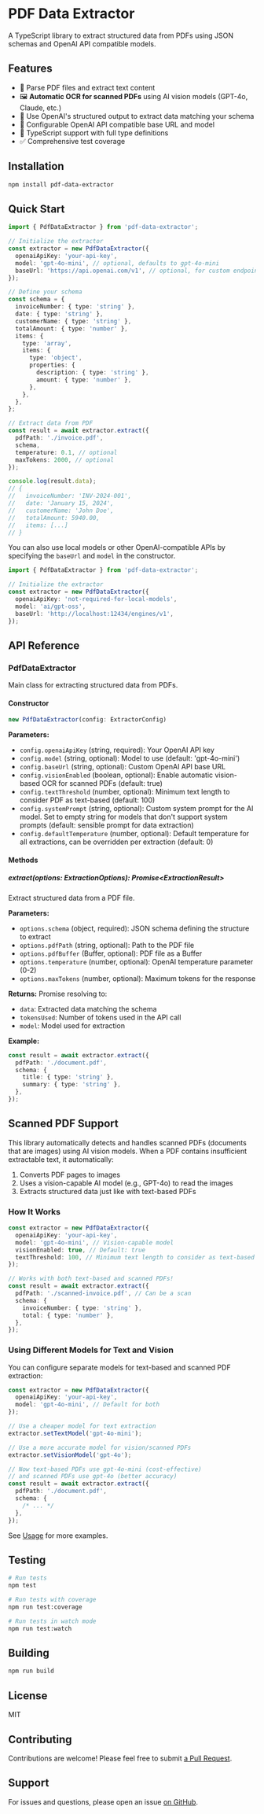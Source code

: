 # PDF Data Extractor

A TypeScript library to extract structured data from PDFs using JSON schemas and OpenAI API compatible models.

## Features

- 📄 Parse PDF files and extract text content
- 🖼️ **Automatic OCR for scanned PDFs** using AI vision models (GPT-4o, Claude, etc.)
- 🤖 Use OpenAI's structured output to extract data matching your schema
- 🔧 Configurable OpenAI API compatible base URL and model
- 📝 TypeScript support with full type definitions
- ✅ Comprehensive test coverage

## Installation

```bash
npm install pdf-data-extractor
```

## Quick Start

```typescript
import { PdfDataExtractor } from 'pdf-data-extractor';

// Initialize the extractor
const extractor = new PdfDataExtractor({
  openaiApiKey: 'your-api-key',
  model: 'gpt-4o-mini', // optional, defaults to gpt-4o-mini
  baseUrl: 'https://api.openai.com/v1', // optional, for custom endpoints
});

// Define your schema
const schema = {
  invoiceNumber: { type: 'string' },
  date: { type: 'string' },
  customerName: { type: 'string' },
  totalAmount: { type: 'number' },
  items: {
    type: 'array',
    items: {
      type: 'object',
      properties: {
        description: { type: 'string' },
        amount: { type: 'number' },
      },
    },
  },
};

// Extract data from PDF
const result = await extractor.extract({
  pdfPath: './invoice.pdf',
  schema,
  temperature: 0.1, // optional
  maxTokens: 2000, // optional
});

console.log(result.data);
// {
//   invoiceNumber: 'INV-2024-001',
//   date: 'January 15, 2024',
//   customerName: 'John Doe',
//   totalAmount: 5940.00,
//   items: [...]
// }
```

You can also use local models or other OpenAI-compatible APIs by specifying the `baseUrl` and `model` in the constructor.

```typescript
import { PdfDataExtractor } from 'pdf-data-extractor';

// Initialize the extractor
const extractor = new PdfDataExtractor({
  openaiApiKey: 'not-required-for-local-models',
  model: 'ai/gpt-oss',
  baseUrl: 'http://localhost:12434/engines/v1',
});
```

## API Reference

### PdfDataExtractor

Main class for extracting structured data from PDFs.

#### Constructor

```typescript
new PdfDataExtractor(config: ExtractorConfig)
```

**Parameters:**

- `config.openaiApiKey` (string, required): Your OpenAI API key
- `config.model` (string, optional): Model to use (default: 'gpt-4o-mini')
- `config.baseUrl` (string, optional): Custom OpenAI API base URL
- `config.visionEnabled` (boolean, optional): Enable automatic vision-based OCR for scanned PDFs (default: true)
- `config.textThreshold` (number, optional): Minimum text length to consider PDF as text-based (default: 100)
- `config.systemPrompt` (string, optional): Custom system prompt for the AI model. Set to empty string for models that don't support system prompts (default: sensible prompt for data extraction)
- `config.defaultTemperature` (number, optional): Default temperature for all extractions, can be overridden per extraction (default: 0)

#### Methods

##### extract<T>(options: ExtractionOptions): Promise<ExtractionResult<T>>

Extract structured data from a PDF file.

**Parameters:**

- `options.schema` (object, required): JSON schema defining the structure to extract
- `options.pdfPath` (string, optional): Path to the PDF file
- `options.pdfBuffer` (Buffer, optional): PDF file as a Buffer
- `options.temperature` (number, optional): OpenAI temperature parameter (0-2)
- `options.maxTokens` (number, optional): Maximum tokens for the response

**Returns:** Promise resolving to:

- `data`: Extracted data matching the schema
- `tokensUsed`: Number of tokens used in the API call
- `model`: Model used for extraction

**Example:**

```typescript
const result = await extractor.extract({
  pdfPath: './document.pdf',
  schema: {
    title: { type: 'string' },
    summary: { type: 'string' },
  },
});
```

## Scanned PDF Support

This library automatically detects and handles scanned PDFs (documents that are images) using AI vision models. When a PDF contains insufficient extractable text, it automatically:

1. Converts PDF pages to images
2. Uses a vision-capable AI model (e.g., GPT-4o) to read the images
3. Extracts structured data just like with text-based PDFs

### How It Works

```typescript
const extractor = new PdfDataExtractor({
  openaiApiKey: 'your-api-key',
  model: 'gpt-4o-mini', // Vision-capable model
  visionEnabled: true, // Default: true
  textThreshold: 100, // Minimum text length to consider as text-based
});

// Works with both text-based and scanned PDFs!
const result = await extractor.extract({
  pdfPath: './scanned-invoice.pdf', // Can be a scan
  schema: {
    invoiceNumber: { type: 'string' },
    total: { type: 'number' },
  },
});
```

### Using Different Models for Text and Vision

You can configure separate models for text-based and scanned PDF extraction:

```typescript
const extractor = new PdfDataExtractor({
  openaiApiKey: 'your-api-key',
  model: 'gpt-4o-mini', // Default for both
});

// Use a cheaper model for text extraction
extractor.setTextModel('gpt-4o-mini');

// Use a more accurate model for vision/scanned PDFs
extractor.setVisionModel('gpt-4o');

// Now text-based PDFs use gpt-4o-mini (cost-effective)
// and scanned PDFs use gpt-4o (better accuracy)
const result = await extractor.extract({
  pdfPath: './document.pdf',
  schema: {
    /* ... */
  },
});
```

See [Usage](USAGE.md) for more examples.

## Testing

```bash
# Run tests
npm test

# Run tests with coverage
npm run test:coverage

# Run tests in watch mode
npm run test:watch
```

## Building

```bash
npm run build
```

## License

MIT

## Contributing

Contributions are welcome! Please feel free to submit [a Pull Request](https://github.com/ilopezluna/js-pdf-extractor).

## Support

For issues and questions, please open an issue [on GitHub](https://github.com/ilopezluna/js-pdf-extractor/issues).
